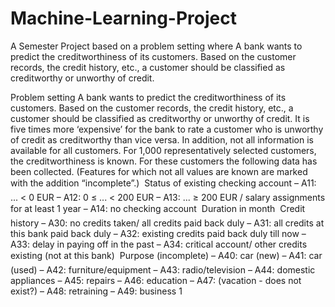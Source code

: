 # Machine-Learning-Project
A Semester Project based on a problem setting where A bank wants to predict the creditworthiness of its customers. Based on the customer records, the credit history, etc., a customer should be classified as creditworthy or unworthy of credit. 




Problem setting
A bank wants to predict the creditworthiness of its customers. Based on the customer
records, the credit history, etc., a customer should be classified as creditworthy or unworthy
of credit. It is five times more ‘expensive’ for the bank to rate a customer who is unworthy
of credit as creditworthy than vice versa. In addition, not all information is available for all
customers. For 1,000 representatively selected customers, the creditworthiness is known.
For these customers the following data has been collected. (Features for which not all
values are known are marked with the addition “incomplete”.)
 Status of existing checking account
– A11: ... < 0 EUR
– A12: 0 ≤ ... < 200 EUR
– A13: ... ≥ 200 EUR / salary assignments for at least 1 year
– A14: no checking account
 Duration in month
 Credit history
– A30: no credits taken/ all credits paid back duly
– A31: all credits at this bank paid back duly
– A32: existing credits paid back duly till now
– A33: delay in paying off in the past
– A34: critical account/ other credits existing (not at this bank)
 Purpose (incomplete)
– A40: car (new)
– A41: car (used)
– A42: furniture/equipment
– A43: radio/television
– A44: domestic appliances
– A45: repairs
– A46: education
– A47: (vacation - does not exist?)
– A48: retraining
– A49: business
1
